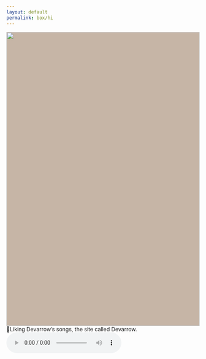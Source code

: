 ```yaml
---
layout: default
permalink: box/hi
---
```

<article itemprop="articleBody" class="article measure-wide mt0 mb1 mb2-ns lh-copy">
  <img src="https://res.cloudinary.com/montaigne-io/image/upload/v1721393691/C4BC6488-F06B-4744-B2C8-B73017573CA2.jpg" style="background-color:#C6B5A6;max-width:min(100%,1332px);max-height:min(766px);;background-image:url(https://res.cloudinary.com/montaigne-io/image/upload/v1721393691/C4BC6488-F06B-4744-B2C8-B73017573CA2.jpg);height:auto;width:100%;object-fit:cover;background-size:cover;display:block;" width="1332" height="766">
  🥖Liking Devarrow’s songs, the site called  Devarrow.
  <audio title=" ʕ　·ᴥʔ mynotes" controls="" class="audio-player vlite-js" src="https://res.cloudinary.com/montaigne-io/video/upload/v1721393695/06745E11-F0A0-47EC-AC9C-C1BCB38E4B68.mp3"></audio>
</article>
 